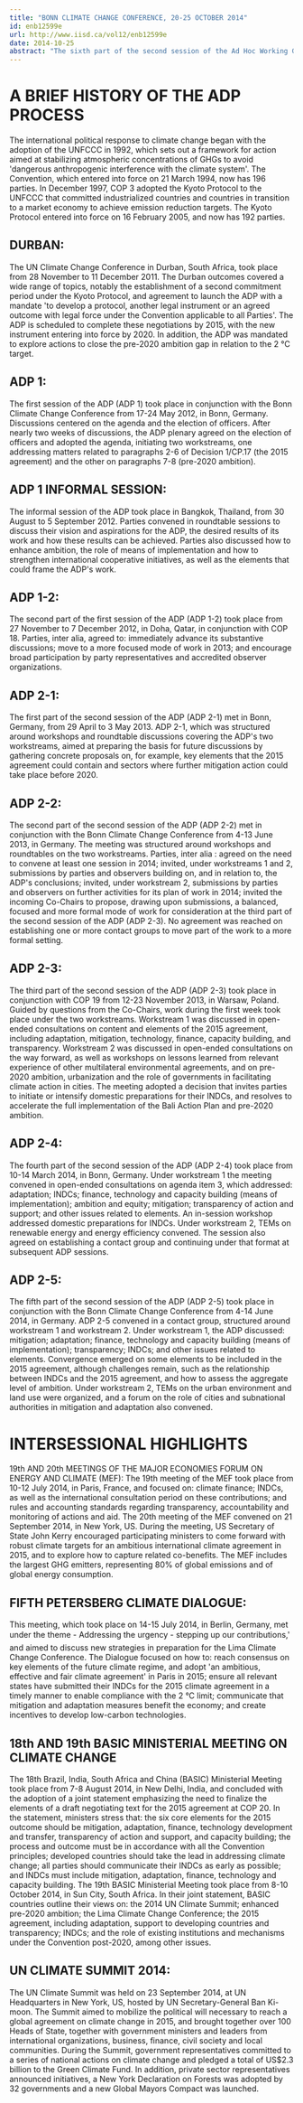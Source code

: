 ```yaml
---
title: "BONN CLIMATE CHANGE CONFERENCE, 20-25 OCTOBER 2014"
id: enb12599e
url: http://www.iisd.ca/vol12/enb12599e
date: 2014-10-25
abstract: "The sixth part of the second session of the Ad Hoc Working Group on the Durban Platform for Enhanced Action (ADP 2-6) under the UN Framework Convention on Climate Change (UNFCCC) opens today in Bonn, Germany, and will conclude on 25 October 2014. The ADP will focus on preparing key documents for the 20th session of the Conference of the Parties (COP 20) to the UNFCCC, scheduled to take place in Lima, Peru, in December 2014. Under workstream 1 (the 2015 agreement), countries will continue elaborating the elements for a draft negotiating text, which will serve as the foundation for the final construction of the 2015 outcome. The ADP will also work on a draft decision that captures the type of information countries will provide when they communicate their intended nationally determined contributions (INDCs) and how these contributions will be considered. This draft decision will be submitted for consideration in Lima. Under workstream 2 (pre-2020 ambition), Technical Expert Meetings (TEMs) will focus on opportunities for action on non-carbon dioxide (non-CO2) greenhouse gases (GHGs) and carbon capture, use and storage (CCUS). Countries will prepare a draft decision on pre-2020 ambition for consideration in Lima."
---
```


# A BRIEF HISTORY OF THE ADP PROCESS

The international political response to climate change began with the adoption of the UNFCCC in 1992, which sets out a framework for action aimed at stabilizing atmospheric concentrations of GHGs to avoid 'dangerous anthropogenic interference with the climate system'. The Convention, which entered into force on 21 March 1994, now has 196 parties. In December 1997, COP 3 adopted the Kyoto Protocol to the UNFCCC that committed industrialized countries and countries in transition to a market economy to achieve emission reduction targets. The Kyoto Protocol entered into force on 16 February 2005, and now has 192 parties.

## DURBAN:

The UN Climate Change Conference in Durban, South Africa, took place from 28 November to 11 December 2011. The Durban outcomes covered a wide range of topics, notably the establishment of a second commitment period under the Kyoto Protocol, and agreement to launch the ADP with a mandate 'to develop a protocol, another legal instrument or an agreed outcome with legal force under the Convention applicable to all Parties'. The ADP is scheduled to complete these negotiations by 2015, with the new instrument entering into force by 2020. In addition, the ADP was mandated to explore actions to close the pre-2020 ambition gap in relation to the 2 °C target.

## ADP 1:

The first session of the ADP (ADP 1) took place in conjunction with the Bonn Climate Change Conference from 17-24 May 2012, in Bonn, Germany. Discussions centered on the agenda and the election of officers. After nearly two weeks of discussions, the ADP plenary agreed on the election of officers and adopted the agenda, initiating two workstreams, one addressing matters related to paragraphs 2-6 of Decision 1/CP.17 (the 2015 agreement) and the other on paragraphs 7-8 (pre-2020 ambition).

## ADP 1 INFORMAL SESSION:

The informal session of the ADP took place in Bangkok, Thailand, from 30 August to 5 September 2012. Parties convened in roundtable sessions to discuss their vision and aspirations for the ADP, the desired results of its work and how these results can be achieved. Parties also discussed how to enhance ambition, the role of means of implementation and how to strengthen international cooperative initiatives, as well as the elements that could frame the ADP's work.

## ADP 1-2:

The second part of the first session of the ADP (ADP 1-2) took place from 27 November to 7 December 2012, in Doha, Qatar, in conjunction with COP 18. Parties, inter alia, agreed to: immediately advance its substantive discussions; move to a more focused mode of work in 2013; and encourage broad participation by party representatives and accredited observer organizations.

## ADP 2-1:

The first part of the second session of the ADP (ADP 2-1) met in Bonn, Germany, from 29 April to 3 May 2013. ADP 2-1, which was structured around workshops and roundtable discussions covering the ADP's two workstreams, aimed at preparing the basis for future discussions by gathering concrete proposals on, for example, key elements that the 2015 agreement could contain and sectors where further mitigation action could take place before 2020.

## ADP 2-2:

The second part of the second session of the ADP (ADP 2-2) met in conjunction with the Bonn Climate Change Conference from 4-13 June 2013, in Germany. The meeting was structured around workshops and roundtables on the two workstreams. Parties, inter alia : agreed on the need to convene at least one session in 2014; invited, under workstreams 1 and 2, submissions by parties and observers building on, and in relation to, the ADP's conclusions; invited, under workstream 2, submissions by parties and observers on further activities for its plan of work in 2014; invited the incoming Co-Chairs to propose, drawing upon submissions, a balanced, focused and more formal mode of work for consideration at the third part of the second session of the ADP (ADP 2-3). No agreement was reached on establishing one or more contact groups to move part of the work to a more formal setting.

## ADP 2-3:

The third part of the second session of the ADP (ADP 2-3) took place in conjunction with COP 19 from 12-23 November 2013, in Warsaw, Poland. Guided by questions from the Co-Chairs, work during the first week took place under the two workstreams. Workstream 1 was discussed in open-ended consultations on content and elements of the 2015 agreement, including adaptation, mitigation, technology, finance, capacity building, and transparency. Workstream 2 was discussed in open-ended consultations on the way forward, as well as workshops on lessons learned from relevant experience of other multilateral environmental agreements, and on pre-2020 ambition, urbanization and the role of governments in facilitating climate action in cities. The meeting adopted a decision that invites parties to initiate or intensify domestic preparations for their INDCs, and resolves to accelerate the full implementation of the Bali Action Plan and pre-2020 ambition.

## ADP 2-4:

The fourth part of the second session of the ADP (ADP 2-4) took place from 10-14 March 2014, in Bonn, Germany. Under workstream 1 the meeting convened in open-ended consultations on agenda item 3, which addressed: adaptation; INDCs; finance, technology and capacity building (means of implementation); ambition and equity; mitigation; transparency of action and support; and other issues related to elements. An in-session workshop addressed domestic preparations for INDCs. Under workstream 2, TEMs on renewable energy and energy efficiency convened. The session also agreed on establishing a contact group and continuing under that format at subsequent ADP sessions.

## ADP 2-5:

The fifth part of the second session of the ADP (ADP 2-5) took place in conjunction with the Bonn Climate Change Conference from 4-14 June 2014, in Germany. ADP 2-5 convened in a contact group, structured around workstream 1 and workstream 2. Under workstream 1, the ADP discussed: mitigation; adaptation; finance, technology and capacity building (means of implementation); transparency; INDCs; and other issues related to elements. Convergence emerged on some elements to be included in the 2015 agreement, although challenges remain, such as the relationship between INDCs and the 2015 agreement, and how to assess the aggregate level of ambition. Under workstream 2, TEMs on the urban environment and land use were organized, and a forum on the role of cities and subnational authorities in mitigation and adaptation also convened.

# INTERSESSIONAL HIGHLIGHTS

19th AND 20th MEETINGS OF THE MAJOR ECONOMIES FORUM ON ENERGY AND CLIMATE (MEF): The 19th meeting of the MEF took place from 10-12 July 2014, in Paris, France, and focused on: climate finance; INDCs, as well as the international consultation period on these contributions; and rules and accounting standards regarding transparency, accountability and monitoring of actions and aid. The 20th meeting of the MEF convened on 21 September 2014, in New York, US. During the meeting, US Secretary of State John Kerry encouraged participating ministers to come forward with robust climate targets for an ambitious international climate agreement in 2015, and to explore how to capture related co-benefits. The MEF includes the largest GHG emitters, representing 80% of global emissions and of global energy consumption.

## FIFTH PETERSBERG CLIMATE DIALOGUE:

This meeting, which took place on 14-15 July 2014, in Berlin, Germany, met under the theme  - Addressing the urgency  - stepping up our contributions,' and aimed to discuss new strategies in preparation for the Lima Climate Change Conference. The Dialogue focused on how to: reach consensus on key elements of the future climate regime, and adopt 'an ambitious, effective and fair climate agreement' in Paris in 2015; ensure all relevant states have submitted their INDCs for the 2015 climate agreement in a timely manner to enable compliance with the 2 °C limit; communicate that mitigation and adaptation measures benefit the economy; and create incentives to develop low-carbon technologies.

##     18th AND 19th BASIC MINISTERIAL MEETING ON CLIMATE CHANGE

The 18th Brazil, India, South Africa and China (BASIC) Ministerial Meeting took place from 7-8 August 2014, in New Delhi, India, and concluded with the adoption of a joint statement emphasizing the need to finalize the elements of a draft negotiating text for the 2015 agreement at COP 20. In the statement, ministers stress that: the six core elements for the 2015 outcome should be mitigation, adaptation, finance, technology development and transfer, transparency of action and support, and capacity building; the process and outcome must be in accordance with all the Convention principles; developed countries should take the lead in addressing climate change; all parties should communicate their INDCs as early as possible; and INDCs must include mitigation, adaptation, finance, technology and capacity building. The 19th BASIC Ministerial Meeting took place from 8-10 October 2014, in Sun City, South Africa. In their joint statement, BASIC countries outline their views on: the 2014 UN Climate Summit; enhanced pre-2020 ambition; the Lima Climate Change Conference; the 2015 agreement, including adaptation, support to developing countries and transparency; INDCs; and the role of existing institutions and mechanisms under the Convention post-2020, among other issues.

## UN CLIMATE SUMMIT 2014:

The UN Climate Summit was held on 23 September 2014, at UN Headquarters in New York, US, hosted by UN Secretary-General Ban Ki-moon. The Summit aimed to mobilize the political will necessary to reach a global agreement on climate change in 2015, and brought together over 100 Heads of State, together with government ministers and leaders from international organizations, business, finance, civil society and local communities. During the Summit, government representatives committed to a series of national actions on climate change and pledged a total of US$2.3 billion to the Green Climate Fund. In addition, private sector representatives announced initiatives, a New York Declaration on Forests was adopted by 32 governments and a new Global Mayors Compact was launched.